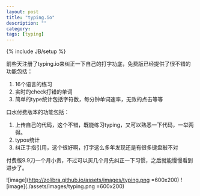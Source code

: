 ```yaml
---
layout: post
title: "typing.io"
description: ""
category: 
tags: [typing]
---
```

{% include JB/setup %}

前些天注册了typing.io来纠正一下自己的打字功底，免费版已经提供了很不错的功能包括：

1. 16个语言的练习
2. 实时的check打错的单词
3. 简单的type统计包括字符数，每分钟单词速率，无效的点击等等

口水付费版本的功能包括：

1. 上传自己的代码，这个不错，既能练习typing，又可以熟悉一下代码，一举两得。
2. typos统计
3. 纠正手指引用，这个很好啊，打字这么多年发现还是有很多键盘敲不对

付费版9.9刀一个月小贵，不过可以买几个月先纠正一下习惯，之后就能慢慢看到进步了。


![image](http://zolibra.github.io/assets/images/typing.png =600x200)
![image](./assets/images/typing.png =600x200)

